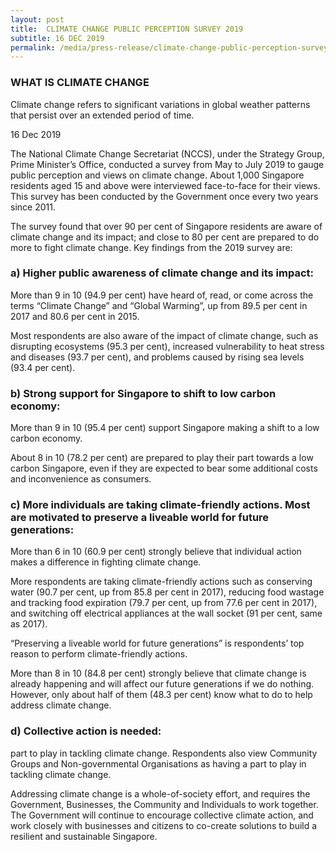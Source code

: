 ```yaml
---
layout: post
title:  CLIMATE CHANGE PUBLIC PERCEPTION SURVEY 2019
subtitle: 16 DEC 2019
permalink: /media/press-release/climate-change-public-perception-survey-2019
---
```


### WHAT IS CLIMATE CHANGE

Climate change refers to significant variations in global weather patterns that persist over an extended period of time.

16 Dec 2019

The National Climate Change Secretariat (NCCS), under the Strategy Group, Prime Minister’s Office, conducted a survey from May to July 2019 to gauge public perception and views on climate change. About 1,000 Singapore residents aged 15 and above were interviewed face-to-face for their views. This survey has been conducted by the Government once every two years since 2011.

The survey found that over 90 per cent of Singapore residents are aware of climate change and its impact; and close to 80 per cent are prepared to do more to fight climate change. Key findings from the 2019 survey are: 

### a) Higher public awareness of climate change and its impact: 

More than 9 in 10 (94.9 per cent) have heard of, read, or come across the terms “Climate Change” and “Global Warming”, up from 89.5 per cent  in 2017 and 80.6 per cent  in 2015.

Most respondents are also aware of the impact of climate change, such as disrupting ecosystems (95.3 per cent), increased vulnerability to heat stress and diseases (93.7 per cent), and problems caused by rising sea levels (93.4 per cent).

### b) Strong support for Singapore to shift to low carbon economy:

More than 9 in 10 (95.4 per cent) support Singapore making a shift to a low carbon economy. 

About 8 in 10 (78.2 per cent) are prepared to play their part towards a low carbon Singapore, even if they are expected to bear some additional costs and inconvenience as consumers.

### c)  More individuals are taking climate-friendly actions. Most are motivated to preserve a liveable world for future generations:

More than 6 in 10 (60.9 per cent) strongly believe that individual action makes a difference in fighting climate change. 

More respondents are taking climate-friendly actions such as conserving water (90.7 per cent, up from 85.8 per cent in 2017), reducing food wastage and tracking food expiration (79.7 per cent, up from 77.6 per cent in 2017), and switching off electrical appliances at the wall socket (91 per cent, same as 2017).

“Preserving a liveable world for future generations” is respondents’ top reason to perform climate-friendly actions.

More than 8 in 10 (84.8 per cent) strongly believe that climate change is already happening and will affect our future generations if we do nothing. However, only about half of them (48.3 per cent) know what to do to help address climate change.

### d) Collective action is needed:

part to play in tackling climate change. Respondents also view Community Groups and Non-governmental Organisations as having a part to play in tackling climate change.

Addressing climate change is a whole-of-society effort, and requires the Government, Businesses, the Community and Individuals to work together. The Government will continue to encourage collective climate action, and work closely with businesses and citizens to co-create solutions to build a resilient and sustainable Singapore.

